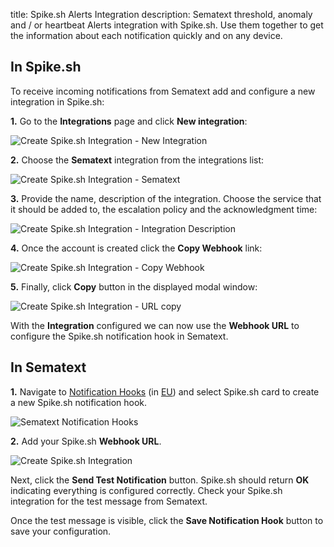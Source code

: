 title: Spike.sh Alerts Integration
description: Sematext threshold, anomaly and / or heartbeat Alerts integration with Spike.sh. Use them together to get the information about each notification quickly and on any device.

## In Spike.sh

To receive incoming notifications from Sematext add and configure a new integration in Spike.sh:

**1.** Go to the **Integrations** page and click **New integration**:

<img class="content-modal-image" alt="Create Spike.sh Integration - New Integration" src="/docs/images/integrations/create-spikesh-integration-integrations.png" title="Create Spike.sh Integration - New Integration">

**2.** Choose the **Sematext** integration from the integrations list: 

<img class="content-modal-image" alt="Create Spike.sh Integration - Sematext" src="/docs/images/integrations/create-spikesh-integration-sematext.png" title="Create Spike.sh Integration - Sematext">

**3.** Provide the name, description of the integration. Choose the service that it should be added to, the escalation policy and the acknowledgment time:

<img class="content-modal-image" alt="Create Spike.sh Integration - Integration Description" src="/docs/images/integrations/create-spikesh-integration-add-integration.png" title="Create Spike.sh Integration - Integration Description">

**4.** Once the account is created click the **Copy Webhook** link:

<img class="content-modal-image" alt="Create Spike.sh Integration - Copy Webhook" src="/docs/images/integrations/create-spikesh-integration-copy.png" title="Create Spike.sh Integration - Copy ">

**5.** Finally, click **Copy** button in the displayed modal window:

<img class="content-modal-image" alt="Create Spike.sh Integration - URL copy" src="/docs/images/integrations/create-spikesh-integration-copy-webhook.png" title="Create Spike.sh Integration - URL copy">

With the **Integration** configured we can now use the **Webhook URL** to configure the Spike.sh notification hook in Sematext.

## In Sematext

**1.** Navigate to [Notification Hooks](https://apps.sematext.com/ui/hooks/create) (in [EU](https://apps.eu.sematext.com/ui/hooks/create)) and select Spike.sh card to create a new Spike.sh notification hook.

![Sematext Notification Hooks](https://sematext.com/docs/images/integrations/sematext-notification-hooks.png  "Sematext Notification Hook")

**2.** Add your Spike.sh **Webhook URL**. 

<img class="content-modal-image" alt="Create Spike.sh Integration" src="/docs/images/integrations/create-spikesh-integration.png" title="Create Spike.sh Integration">

Next, click the **Send Test Notification** button. Spike.sh should return **OK** indicating everything is configured correctly. Check your Spike.sh integration for the test message from Sematext. 

Once the test message is visible, click the **Save Notification Hook** button to save your configuration. 
